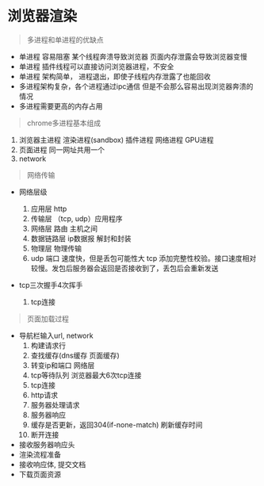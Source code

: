 # 浏览器渲染

> 多进程和单进程的优缺点

- 单进程 容易阻塞 某个线程奔溃导致浏览器 页面内存泄露会导致浏览器变慢
- 单进程 插件线程可以直接访问浏览器进程，不安全
- 单进程 架构简单， 进程退出，即使子线程内存泄露了也能回收
- 多进程架构复杂，各个进程通过ipc通信 但是不会那么容易出现浏览器奔溃的情况
- 多进程需要更高的内存占用

> chrome多进程基本组成

  1. 浏览器主进程 渲染进程(sandbox) 插件进程 网络进程 GPU进程
  2. 页面进程 同一网址共用一个
  3. network

> 网络传输

- 网络层级
  1. 应用层 http
  2. 传输层 （tcp, udp）应用程序
  3. 网络层 路由 主机之间
  4. 数据链路层 ip数据报 解封和封装
  5. 物理层 物理传输
  6. udp 端口 速度快，但是丢包可能性大
     tcp 添加完整性校验。接口速度相对较慢。发包后服务器会返回是否接收到了，丢包后会重新发送

- tcp三次握手4次挥手
  1. tcp连接

> 页面加载过程

- 导航栏输入url, network
  1. 构建请求行
  2. 查找缓存(dns缓存 页面缓存)
  3. 转变ip和端口 网络层
  4. tcp等待队列 浏览器最大6次tcp连接
  5. tcp连接
  6. http请求
  7. 服务器处理请求
  8. 服务器响应
  9. 缓存是否更新，返回304(if-none-match) 刷新缓存时间
  10. 断开连接
- 接收服务器响应头
- 渲染流程准备
- 接收响应体, 提交文档
- 下载页面资源

